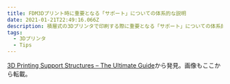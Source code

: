```yaml
---
title: FDM3Dプリント時に重要となる「サポート」についての体系的な説明
date: 2021-01-21T22:49:16.066Z
description: 積層式の3Dプリンタで印刷する際に重要となる「サポート」についての体系的な説明記事を紹介します。
tags:
  - 3Dプリンタ
  - Tips
---
```

[3D Printing Support Structures – The Ultimate Guide](https://m.all3dp.com/1/3d-printing-support-structures/)から発見。画像もここから転載。
